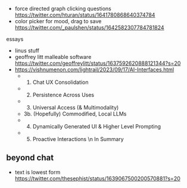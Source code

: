 
- force directed graph clicking questions https://twitter.com/hturan/status/1641780868640374784
- color picker for mood, drag to save https://twitter.com/_paulshen/status/1642582307784781824


essays
- linus stuff
- geoffrey litt malleable software https://twitter.com/geoffreylitt/status/1637592620888121344?s=20
- https://vishnumenon.com/lightrail/2023/09/17/AI-Interfaces.html
	- 1. Chat UX Consolidation 
	- 2. Persistence Across Uses 
	- 3. Universal Access (& Multimodality) 
	- 3b. (Hopefully) Commodified, Local LLMs 
	- 4. Dynamically Generated UI & Higher Level Prompting 
	- 5. Proactive Interactions \n In Summary


## beyond chat

- text is lowest form https://twitter.com/thesephist/status/1639067500200570881?s=20